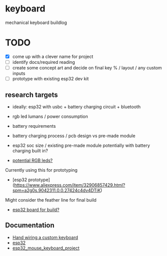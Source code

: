 # keyboard
mechanical keyboard buildlog

# TODO
- [X] come up with a clever name for project
- [ ] identify docs/required reading
- [ ] create some concept art and decide on final key % / layout / any custom inputs
- [ ] prototype with existing esp32 dev kit

## research targets
- ideally:  esp32 with usbc + battery charging circuit + bluetooth
- rgb led lumans / power consumption
- battery requirements
- battery charging process / pcb design vs pre-made module
- esp32 soc size / existing pre-made module potentially with battery charging built in?

- [potential RGB leds?](https://www.aliexpress.com/item/32966375934.html?spm=a2g0s.9042311.0.0.27424c4dv4DTiK)

Currently using this for prototyping
- [esp32 prototype] (https://www.aliexpress.com/item/32906857429.html?spm=a2g0s.9042311.0.0.27424c4dv4DTiK)

Might consider the feather line for final build
- [esp32 board for build?](https://www.adafruit.com/product/3405)

## Documentation
- [Hand wiring a custom keyboard](https://matt3o.com/hand-wiring-a-custom-keyboard/)
- [esp32](https://www.espressif.com/en/products/socs/esp32)
- [esp32_mouse_keyboard_project](https://github.com/asterics/esp32_mouse_keyboard)

